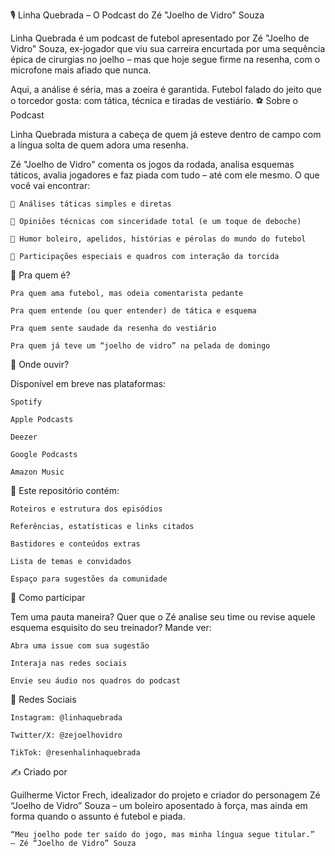 🎙️ Linha Quebrada – O Podcast do Zé "Joelho de Vidro" Souza

Linha Quebrada é um podcast de futebol apresentado por Zé "Joelho de Vidro" Souza, ex-jogador que viu sua carreira encurtada por uma sequência épica de cirurgias no joelho – mas que hoje segue firme na resenha, com o microfone mais afiado que nunca.

Aqui, a análise é séria, mas a zoeira é garantida. Futebol falado do jeito que o torcedor gosta: com tática, técnica e tiradas de vestiário.
⚽ Sobre o Podcast

Linha Quebrada mistura a cabeça de quem já esteve dentro de campo com a língua solta de quem adora uma resenha.

Zé "Joelho de Vidro" comenta os jogos da rodada, analisa esquemas táticos, avalia jogadores e faz piada com tudo – até com ele mesmo.
O que você vai encontrar:

    🧠 Análises táticas simples e diretas

    👟 Opiniões técnicas com sinceridade total (e um toque de deboche)

    🤪 Humor boleiro, apelidos, histórias e pérolas do mundo do futebol

    🎤 Participações especiais e quadros com interação da torcida

🎯 Pra quem é?

    Pra quem ama futebol, mas odeia comentarista pedante

    Pra quem entende (ou quer entender) de tática e esquema

    Pra quem sente saudade da resenha do vestiário

    Pra quem já teve um “joelho de vidro” na pelada de domingo

📍 Onde ouvir?

Disponível em breve nas plataformas:

    Spotify

    Apple Podcasts

    Deezer

    Google Podcasts

    Amazon Music

📁 Este repositório contém:

    Roteiros e estrutura dos episódios

    Referências, estatísticas e links citados

    Bastidores e conteúdos extras

    Lista de temas e convidados

    Espaço para sugestões da comunidade

🤝 Como participar

Tem uma pauta maneira? Quer que o Zé analise seu time ou revise aquele esquema esquisito do seu treinador? Mande ver:

    Abra uma issue com sua sugestão

    Interaja nas redes sociais

    Envie seu áudio nos quadros do podcast

📱 Redes Sociais

    Instagram: @linhaquebrada

    Twitter/X: @zejoelhovidro

    TikTok: @resenhalinhaquebrada

✍️ Criado por

Guilherme Victor Frech, idealizador do projeto e criador do personagem Zé “Joelho de Vidro” Souza – um boleiro aposentado à força, mas ainda em forma quando o assunto é futebol e piada.

    “Meu joelho pode ter saído do jogo, mas minha língua segue titular.”
    — Zé “Joelho de Vidro” Souza